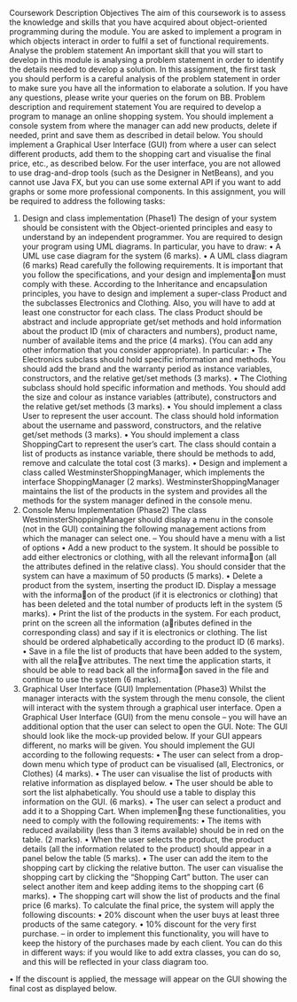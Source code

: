 Coursework Description
Objectives
The aim of this coursework is to assess the knowledge and skills that you have acquired about object-oriented programming during the module. You are asked to implement a program in which objects interact in order to fulfil a set of functional requirements.
Analyse the problem statement
An important skill that you will start to develop in this module is analysing a problem statement in order to identify the details needed to develop a solution.
In this assignment, the first task you should perform is a careful analysis of the problem statement in order to make sure you have all the information to elaborate a solution. If you have any questions, please write your queries on the forum on BB.
Problem description and requirement statement
You are required to develop a program to manage an online shopping system.
You should implement a console system from where the manager can add new products, delete if needed, print and save them as described in detail below.
You should implement a Graphical User Interface (GUI) from where a user can select different products, add them to the shopping cart and visualise the final price, etc., as described below.
For the user interface, you are not allowed to use drag-and-drop tools (such as the Designer in NetBeans), and you cannot use Java FX, but you can use some external API if you want to add graphs or some more professional components.
In this assignment, you will be required to address the following tasks:
1. Design and class implementation (Phase1)
The design of your system should be consistent with the Object-oriented principles and easy to understand by an independent programmer.
You are required to design your program using UML diagrams. In particular, you have to draw:
• A UML use case diagram for the system (6 marks).
• A UML class diagram (6 marks)
Read carefully the following requirements. It is important that you follow the specifications, and your design and implementa􏰁on must comply with these.
According to the Inheritance and encapsulation principles, you have to design and implement a super-class Product and the subclasses Electronics and Clothing. Also, you will have to add at least one constructor for each class.
The class Product should be abstract and include appropriate get/set methods and hold information about the product ID (mix of characters and numbers), product name, number of available items and the price (4 marks). (You can add any other information that you consider appropriate).
In particular:
• The Electronics subclass should hold specific information and methods. You should add the brand and the warranty
period as instance variables, constructors, and the relative get/set methods (3 marks).
• The Clothing subclass should hold specific information and methods. You should add the size and colour as instance
variables (attribute), constructors and the relative get/set methods (3 marks).
• You should implement a class User to represent the user account. The class should hold information about the
username and password, constructors, and the relative get/set methods (3 marks).
• You should implement a class ShoppingCart to represent the user’s cart. The class should contain a list of products as instance variable, there should be methods to add, remove and calculate the total cost (3 marks).
• Design and implement a class called WestminsterShoppingManager, which implements the interface ShoppingManager (2 marks). WestminsterShoppingManager maintains the list of the products in the system and provides all the methods for the system manager defined in the console menu.
2. Console Menu Implementation (Phase2)
The class WestminsterShoppingManager should display a menu in the console (not in the GUI) containing the
following management actions from which the manager can select one. – You should have a menu with a list of options
• Add a new product to the system. It should be possible to add either electronics or clothing, with all the relevant informa􏰁on (all the attributes defined in the relative class). You should consider that the system can have a maximum of 50 products (5 marks).
• Delete a product from the system, inserting the product ID. Display a message with the informa􏰁on of the product (if it is electronics or clothing) that has been deleted and the total number of products left in the system (5 marks).
• Print the list of the products in the system. For each product, print on the screen all the information (a􏰃ributes defined in the corresponding class) and say if it is electronics or clothing. The list should be ordered alphabetically according to the product ID (6 marks).
• Save in a file the list of products that have been added to the system, with all the rela􏰁ve attributes. The next time the application starts, it should be able to read back all the informa􏰁on saved in the file and continue to use the system (6 marks).
3. Graphical User Interface (GUI) Implementation (Phase3)
Whilst the manager interacts with the system through the menu console, the client will interact with the system through a graphical user interface.
Open a Graphical User Interface (GUI) from the menu console – you will have an additional option that the user can select to open the GUI.
Note: The GUI should look like the mock-up provided below. If your GUI appears different, no marks will be given. You should implement the GUI according to the following requests:
• The user can select from a drop-down menu which type of product can be visualised (all, Electronics, or Clothes) (4 marks).
• The user can visualise the list of products with relative information as displayed below.
• The user should be able to sort the list alphabetically. You should use a table to display this information on the GUI. (6 marks).
• The user can select a product and add it to a Shopping Cart. When implemen􏰁ng these functionalities, you need to comply with the following requirements:
• The items with reduced availability (less than 3 items available) should be in red on the table. (2 marks).
• When the user selects the product, the product details (all the information related to the product) should appear in a panel below the table (5 marks).
• The user can add the item to the shopping cart by clicking the relative button. The user can visualise the shopping cart by clicking the “Shopping Cart” button. The user can select another item and keep adding items to the shopping cart (6 marks).
• The shopping cart will show the list of products and the final price (6 marks). To calculate the final price, the system will apply the following discounts:
• 20% discount when the user buys at least three products of the same category.
• 10% discount for the very first purchase. – in order to implement this functionality, you will have to keep the history of the purchases made by each client. You can do this in different ways: if you would like to add extra classes, you can do so, and this will be reflected in your class diagram too.

• If the discount is applied, the message will appear on the GUI showing the final cost as displayed below.
